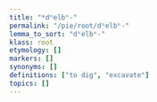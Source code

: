 ```yaml
---
title: "*dʰelbʰ-"
permalink: "/pie/root/dʰelbʰ-"
lemma_to_sort: "dʰelbʰ-"
klass: root
etymology: []
markers: []
synonyms: []
definitions: ["to dig", "excavate"]
topics: []
---
```

